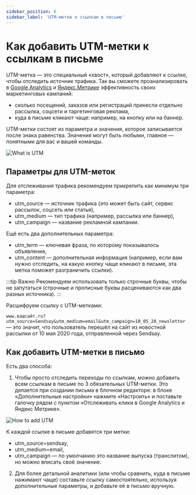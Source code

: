 ```yaml
---
sidebar_position: 6
sidebar_label: 'UTM-метки к ссылкам в письме'
---
```


# Как добавить UTM-метки к ссылкам в письме

UTM-метка — это специальный «хвост», который добавляют к ссылке, чтобы отследить источник трафика. Так вы сможете проанализировать в [Google Analytics](https://www.google.com/analytics/) и [Яндекс.Метрике](https://metrika.yandex.ru/) эффективность своих маркетинговых кампаний:

- сколько посещений, заказов или регистраций принесли отдельно рассылка, соцсети и таргетинговая реклама,
- куда в письме кликают чаще: например, на кнопку или на баннер.

UTM-метки состоят из параметра и значения, которое записывается после знака равенства. Значения могут быть любыми, главное — понятными для вас и вашей команды.

![What is UTM](/img/email-campaigns/settings\how-to-add-utm/what-is-utm.png) <br/>

## Параметры для UTM-меток

Для отслеживания трафика рекомендуем прикрепить как минимум три параметра:

- utm_source — источник трафика (это может быть сайт, сервис рассылок, соцсеть или статья),
- utm_medium — тип трафика (например, рассылка или баннер),
- utm_campaign — название рекламной кампании.

Ещё есть два дополнительных параметра:

- utm_term — ключевая фраза, по которому показывалось объявление,
- utm_content — дополнительная информация (например, если вам нужно отследить, на какую кнопку чаще кликают в письме, эта метка поможет разграничить ссылки).

:::tip Важно
Рекомендуем использовать только строчные буквы, чтобы не запутаться (строчные и прописные буквы расцениваются как два разных источника).
:::

Расшифруем ссылку с UTM-метками:

`www.вашсайт.ru?utm_source=Sendsay&utm_medium=email&utm_campaign=10_05_20_newsletter` — это значит, что пользователь перешёл на сайт из новостной рассылки от 10 мая 2020 года, отправленной через Sendsay.

## Как добавить UTM-метки в письмо

Есть два способа:

1. Чтобы просто отследить переходы по ссылкам, можно добавить всем ссылкам в письме по 3 обязательных UTM-метки. Это делается при создании письма в блочном редакторе: в блоке «Дополнительные настройки» нажмите «Настроить» и поставьте галочку рядом с пунктом «Отслеживать клики в Google Analytics и Яндекс Метрике».

![How to add UTM](/img/email-campaigns/settings\how-to-add-utm/how-to-create-utm.gif) <br/>

К каждой ссылке в письме добавятся три метки:

- utm_source=sendsay,
- utm_medium=email,
- utm_campaign — по умолчанию это название выпуска (транслитом), но можно вписать своё значение.

2. Для более детальной аналитики (или чтобы сравнить, куда в письме нажимают чаще) составьте ссылку самостоятельно, используя дополнительные параметры, и добавьте её в письмо вручную.
